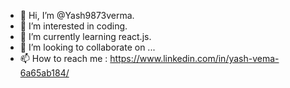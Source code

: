 - 👋 Hi, I’m @Yash9873verma.
- 👀 I’m interested in coding.
- 🌱 I’m currently learning react.js.
- 💞️ I’m looking to collaborate on ...
- 📫 How to reach me : https://www.linkedin.com/in/yash-vema-6a65ab184/

<!---
Yash9873verma/Yash9873verma is a ✨ special ✨ repository because its `README.md` (this file) appears on your GitHub profile.
You can click the Preview link to take a look at your changes.
--->

